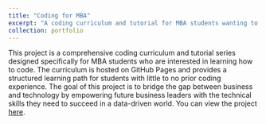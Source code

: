 ```yaml
---
title: "Coding for MBA"
excerpt: "A coding curriculum and tutorial for MBA students wanting to learn coding. This project is hosted on GitHub Pages.<br/><img src='/images/portfolio-placeholder.png'>"
collection: portfolio
---
```


This project is a comprehensive coding curriculum and tutorial series designed specifically for MBA students who are interested in learning how to code. The curriculum is hosted on GitHub Pages and provides a structured learning path for students with little to no prior coding experience. The goal of this project is to bridge the gap between business and technology by empowering future business leaders with the technical skills they need to succeed in a data-driven world. You can view the project [here](https://saint2706.github.io/Coding-For-MBA/).